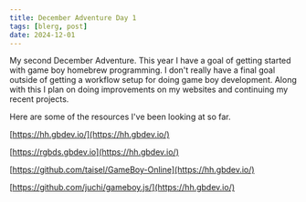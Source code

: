 ```yaml
---
title: December Adventure Day 1
tags: [blerg, post]
date: 2024-12-01
---
```


My second December Adventure.
This year I have a goal of getting started with game boy homebrew programming.
I don't really have a final goal outside of getting a workflow setup for doing game boy development.
Along with this I plan on doing improvements on my websites and continuing my recent projects.

Here are some of the resources I've been looking at so far.

[https://hh.gbdev.io/](https://hh.gbdev.io/)

[https://rgbds.gbdev.io](https://hh.gbdev.io/)

[https://github.com/taisel/GameBoy-Online](https://hh.gbdev.io/)

[https://github.com/juchi/gameboy.js/](https://hh.gbdev.io/)

